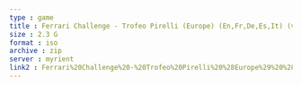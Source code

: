 ```yaml
---
type : game
title : Ferrari Challenge - Trofeo Pirelli (Europe) (En,Fr,De,Es,It) (v2
size : 2.3 G
format : iso
archive : zip
server : myrient
link2 : Ferrari%20Challenge%20-%20Trofeo%20Pirelli%20%28Europe%29%20%28En%2CFr%2CDe%2CEs%2CIt%29%20%28v2.00%29
---
```

